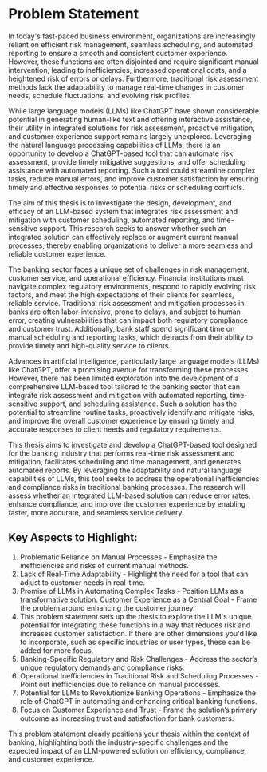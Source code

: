 # Problem Statement
In today's fast-paced business environment, organizations are increasingly reliant on efficient risk management, seamless scheduling, and automated reporting to ensure a smooth and consistent customer experience. However, these functions are often disjointed and require significant manual intervention, leading to inefficiencies, increased operational  costs, and a heightened risk of errors or delays. Furthermore, traditional risk assessment methods lack the adaptability to manage real-time changes in customer needs, schedule fluctuations, and evolving risk profiles.

While large language models (LLMs) like ChatGPT have shown considerable potential in generating human-like text and offering interactive assistance, their utility in integrated solutions for risk assessment, proactive mitigation, and customer experience support remains largely unexplored. Leveraging the natural language processing capabilities of LLMs, there is an opportunity to develop a ChatGPT-based tool that can automate risk assessment, provide timely mitigative suggestions, and offer scheduling assistance with automated reporting. Such a tool could streamline complex tasks, reduce manual errors, and improve customer satisfaction by ensuring timely and effective responses to potential risks or scheduling conflicts.

The aim of this thesis is to investigate the design, development, and efficacy of an LLM-based system that integrates risk assessment and mitigation with customer scheduling, automated reporting, and time-sensitive support. This research seeks to answer whether such an integrated solution can effectively replace or augment current manual processes, thereby enabling organizations to deliver a more seamless and reliable customer experience.

The banking sector faces a unique set of challenges in risk management, customer service, and operational efficiency. Financial institutions must navigate complex regulatory environments, respond to rapidly evolving risk factors, and meet the high expectations of their clients for seamless, reliable service. Traditional risk assessment and mitigation processes in banks are often labor-intensive, prone to delays, and subject to human error, creating vulnerabilities that can impact both regulatory compliance and customer trust. Additionally, bank staff spend significant time on manual scheduling and reporting tasks, which detracts from their ability to provide timely and high-quality service to clients.

Advances in artificial intelligence, particularly large language models (LLMs) like ChatGPT, offer a promising avenue for transforming these processes. However, there has been limited exploration into the development of a comprehensive LLM-based tool tailored to the banking sector that can integrate risk assessment and mitigation with automated reporting, time-sensitive support, and scheduling assistance. Such a solution has the potential to streamline routine tasks, proactively identify and mitigate risks, and improve the overall customer experience by ensuring timely and accurate responses to client needs and regulatory requirements.

This thesis aims to investigate and develop a ChatGPT-based tool designed for the banking industry that performs real-time risk assessment and mitigation, facilitates scheduling and time management, and generates automated reports. By leveraging the adaptability and natural language capabilities of LLMs, this tool seeks to address the operational inefficiencies and compliance risks in traditional banking processes. The research will assess whether an integrated LLM-based solution can reduce error rates, enhance compliance, and improve the customer experience by enabling faster, more accurate, and seamless service delivery.

## Key Aspects to Highlight:
1. Problematic Reliance on Manual Processes - Emphasize the inefficiencies and risks of current manual methods.
2. Lack of Real-Time Adaptability - Highlight the need for a tool that can adjust to customer needs in real-time.
3. Promise of LLMs in Automating Complex Tasks - Position LLMs as a transformative solution.
Customer Experience as a Central Goal - Frame the problem around enhancing the customer journey.
4. This problem statement sets up the thesis to explore the LLM's unique potential for integrating these functions in a way that reduces risk and increases customer satisfaction. If there are other dimensions you'd like to incorporate, such as specific industries or user types, these can be added for more focus.
5. Banking-Specific Regulatory and Risk Challenges - Address the sector’s unique regulatory demands and compliance risks.
6. Operational Inefficiencies in Traditional Risk and Scheduling Processes - Point out inefficiencies due to reliance on manual processes.
7. Potential for LLMs to Revolutionize Banking Operations - Emphasize the role of ChatGPT in automating and enhancing critical banking functions.
8. Focus on Customer Experience and Trust - Frame the solution’s primary outcome as increasing trust and satisfaction for bank customers.

This problem statement clearly positions your thesis within the context of banking, highlighting both the industry-specific challenges and the expected impact of an LLM-powered solution on efficiency, compliance, and customer experience.